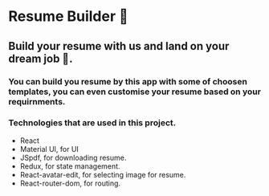 # Resume Builder 📄

## Build your resume with us and land on your dream job 🤩.

### You can build you resume by this app with some of choosen templates, you can even customise your resume based on your requirnments. 

### Technologies that are used in this project.
  <ul>
    <li>React</li> 
    <li>Material UI, for UI</li>  
    <li>JSpdf, for downloading resume.</li> 
    <li>Redux, for state management.</li>  
    <li>React-avatar-edit, for selecting image for resume.</li>
    <li>React-router-dom, for routing.</li>
  </ul>
 



